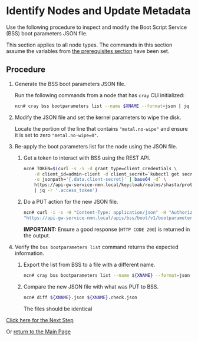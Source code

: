 
# Identify Nodes and Update Metadata

Use the following procedure to inspect and modify the Boot Script Service \(BSS\) boot parameters JSON file.

This section applies to all node types. The commands in this section assume the variables from [the prerequisites section](Rebuild_NCNs.md#Prerequisites) have been set.

## Procedure

1. Generate the BSS boot parameters JSON file.

   Run the following commands from a node that has `cray` CLI initialized:

   ```bash
   ncn# cray bss bootparameters list --name $XNAME --format=json | jq .[] > ${XNAME}.json
   ```

1. Modify the JSON file and set the kernel parameters to wipe the disk.
   
   Locate the portion of the line that contains `"metal.no-wipe"` and ensure it is set to zero `"metal.no-wipe=0"`.


1. Re-apply the boot parameters list for the node using the JSON file.

   1. Get a token to interact with BSS using the REST API.

       ```bash
       ncn# TOKEN=$(curl -s -S -d grant_type=client_credentials \
           -d client_id=admin-client -d client_secret=`kubectl get secrets admin-client-auth \
           -o jsonpath='{.data.client-secret}' | base64 -d` \
           https://api-gw-service-nmn.local/keycloak/realms/shasta/protocol/openid-connect/token \
           | jq -r '.access_token')
       ```

   1. Do a PUT action for the new JSON file.

       ```bash
       ncn# curl -i -s -H "Content-Type: application/json" -H "Authorization: Bearer ${TOKEN}" \
       "https://api-gw-service-nmn.local/apis/bss/boot/v1/bootparameters" -X PUT -d @./${XNAME}.json
       ```

       **IMPORTANT:** Ensure a good response \(`HTTP CODE 200`\) is returned in the output.

1. Verify the `bss bootparameters list` command returns the expected information.

   1. Export the list from BSS to a file with a different name.

       ```bash
       ncn# cray bss bootparameters list --name ${XNAME} --format=json |jq .[]> ${XNAME}.check.json
       ```

   1. Compare the new JSON file with what was PUT to BSS.

       ```bash
       ncn# diff ${XNAME}.json ${XNAME}.check.json
       ```

       The files should be identical


[Click here for the Next Step](Wipe_Drives.md)

Or [return to the Main Page](Rebuild_NCNs.md)